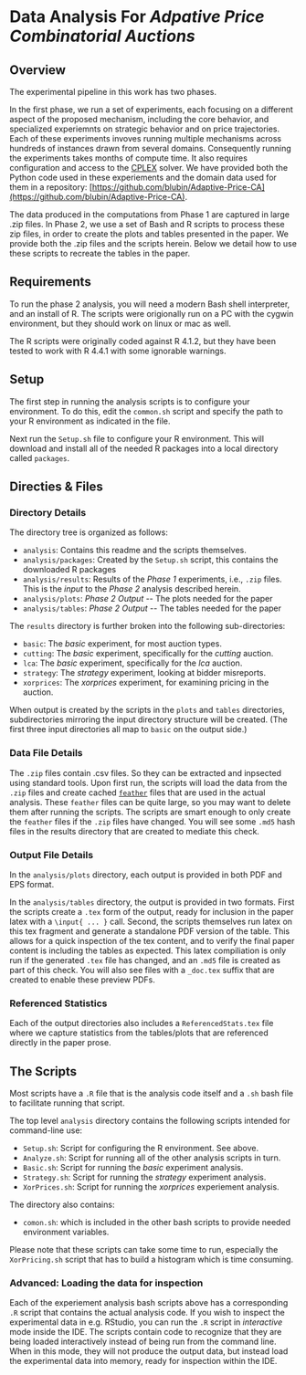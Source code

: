 # Data Analysis For *Adpative Price Combinatorial Auctions*

## Overview

The experimental pipeline in this work has two phases.

In the first phase, we run a set of experiments, each focusing on a
different aspect of the proposed mechanism, including the core
behavior, and specialized experiemnts on strategic behavior and on
price trajectories.  Each of these experiments invoves running
multiple mechanisms across hundreds of instances drawn from several
domains.  Consequently running the experiments takes months of compute
time.  It also requires configuration and access to the
[CPLEX](https://www.ibm.com/products/ilog-cplex-optimization-studio)
solver.  We have provided both the Python code used in these
experiements and the domain data used for them in a repository:
[https://github.com/blubin/Adaptive-Price-CA](https://github.com/blubin/Adaptive-Price-CA).

The data produced in the computations from Phase 1 are captured in
large .zip files.  In Phase 2, we use a set of Bash and R scripts to
process these zip files, in order to create the plots and tables
presented in the paper.  We provide both the .zip files and the
scripts herein.  Below we detail how to use these scripts to recreate
the tables in the paper.

## Requirements

To run the phase 2 analysis, you will need a modern Bash shell
interpreter, and an install of R.  The scripts were origionally run on
a PC with the cygwin environment, but they should work on linux or mac
as well.

The R scripts were originally coded against R 4.1.2, but they have
been tested to work with R 4.4.1 with some ignorable warnings.

## Setup

The first step in running the analysis scripts is to configure your
environment.  To do this, edit the `common.sh` script and specify the
path to your R environment as indicated in the file.  

Next run the `Setup.sh` file to configure your R environment.  This
will download and install all of the needed R packages into a local
directory called `packages`.

## Directies & Files

### Directory Details

The directory tree is organized as follows:

- `analysis`: Contains this readme and the scripts themselves.
- `analysis/packages`: Created by the `Setup.sh` script, this contains the downloaded R packages
- `analysis/results`: Results of the *Phase 1* experiments, i.e., `.zip` files.  This is the *input* to the *Phase 2* analysis described herein. 
- `analysis/plots`: *Phase 2 Output* -- The plots needed for the paper
- `analysis/tables`: *Phase 2 Output* -- The tables needed for the paper

The `results` directory is further broken into the following
sub-directories:

- `basic`: The *basic* experiment, for most auction types.
- `cutting`: The *basic* experiment, specifically for the *cutting* auction.
- `lca`: The *basic* experiment, specifically for the *lca* auction.
- `strategy`: The *strategy* experiment, looking at bidder misreports.
- `xorprices`: The *xorprices* experiment, for examining pricing in the auction.

When output is created by the scripts in the `plots` and `tables`
directories, subdirectories mirroring the input directory structure
will be created.  (The first three input directories all map to `basic`
on the output side.)

### Data File Details

The `.zip` files contain .csv files.  So they can be extracted and
inpsected using standard tools.  Upon first run, the scripts will load
the data from the `.zip` files and create cached
[`feather`](https://github.com/wesm/feather) files that are used in
the actual analysis.  These `feather` files can be quite large, so you
may want to delete them after running the scripts.  The scripts are
smart enough to only create the `feather` files if the `.zip` files
have changed.  You will see some `.md5` hash files in the results
directory that are created to mediate this check.

### Output File Details

In the `analysis/plots` directory, each output is provided in both PDF 
and EPS format.

In the `analysis/tables` directory, the output is provided in two
formats.  First the scripts create a `.tex` form of the output, ready
for inclusion in the paper latex with a `\input{ ... }` call.  Second,
the scripts themselves run latex on this tex fragment and generate a
standalone PDF version of the table.  This allows for a quick
inspection of the tex content, and to verify the final paper content
is including the tables as expected.  This latex compiliation is only
run if the generated `.tex` file has changed, and an `.md5` file is
created as part of this check.  You will also see files with a 
`_doc.tex` suffix that are created to enable these preview PDFs.

### Referenced Statistics

Each of the output directories also includes a `ReferencedStats.tex`
file where we capture statistics from the tables/plots that are
referenced directly in the paper prose.

## The Scripts

Most scripts have a `.R` file that is the analysis code itself and a
`.sh` bash file to facilitate running that script.

The top level `analysis` directory contains the following scripts
intended for command-line use:

- `Setup.sh`: Script for configuring the R environment.  See above.
- `Analyze.sh`: Script for running all of the other analysis scripts in turn.
- `Basic.sh`: Script for running the *basic* experiment analysis.
- `Strategy.sh`: Script for running the *strategy* experiment analysis.
- `XorPrices.sh`: Script for running the *xorprices* experiement analysis.

The directory also contains:

- `comon.sh`: which is included in the other bash scripts to provide needed environment variables.

Please note that these scripts can take some time to run, especially
the `XorPricing.sh` script that has to build a histogram which is time
consuming.

### Advanced: Loading the data for inspection

Each of the experiement analysis bash scripts above has a
corresponding `.R` script that contains the actual analysis code.  If
you wish to inspect the experimental data in e.g. RStudio, you can run
the `.R` script in *interactive* mode inside the IDE.  The scripts
contain code to recognize that they are being loaded interactively
instead of being run from the command line.  When in this mode, they
will not produce the output data, but instead load the experimental
data into memory, ready for inspection within the IDE.
